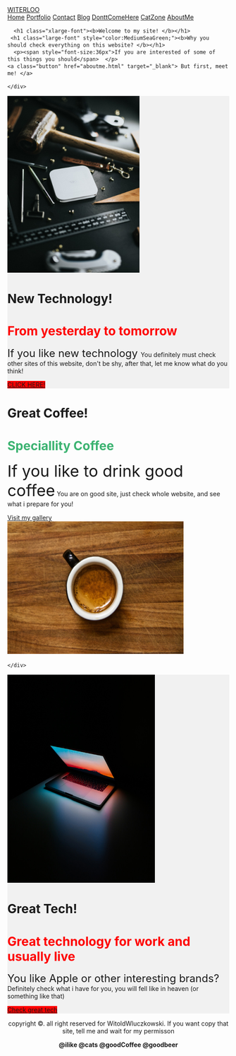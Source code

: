 
<!DOCTYPE html>
<html>
<head>
<meta name="viewport" content="width=device-width, initial-scale=1">
<meta charset="utf-8" />
<link rel="stylesheet" href="https://stackpath.bootstrapcdn.com/bootstrap/4.3.1/css/bootstrap.min.css" integrity="sha384-ggOyR0iXCbMQv3Xipma34MD+dH/1fQ784/j6cY/iJTQUOhcWr7x9JvoRxT2MZw1T" crossorigin="anonymous">
<script src="https://code.jquery.com/jquery-3.3.1.slim.min.js" integrity="sha384-q8i/X+965DzO0rT7abK41JStQIAqVgRVzpbzo5smXKp4YfRvH+8abtTE1Pi6jizo" crossorigin="anonymous"></script>
<script src="https://cdnjs.cloudflare.com/ajax/libs/popper.js/1.14.7/umd/popper.min.js" integrity="sha384-UO2eT0CpHqdSJQ6hJty5KVphtPhzWj9WO1clHTMGa3JDZwrnQq4sF86dIHNDz0W1" crossorigin="anonymous"></script>
<script src="https://stackpath.bootstrapcdn.com/bootstrap/4.3.1/js/bootstrap.min.js" integrity="sha384-JjSmVgyd0p3pXB1rRibZUAYoIIy6OrQ6VrjIEaFf/nJGzIxFDsf4x0xIM+B07jRM" crossorigin="anonymous"></script>
<title>Witold Wluczkowski Site</title>
<link rel="stylesheet" href="style4.css">

<body>

<div class="header">
  <a href="strona2.html" class="logo">WITERLOO </a>
  <div class="header-right">
  <a class="active" href="strona2.html">Home</a>
  <a href="portfolio.html">Portfolio</a>
  <a href="contact2.html">Contact</a>
  <a class="active" href="blog.html">Blog</a>
  <a href="strona.html">DonttComeHere</a>
  <a href="catzone.html">CatZone</a>
  <a class="active" href="aboutme.html">AboutMe</a>


  </div>
</div>
<div class="container">
  <div class="row">
    <div class="column-66">

      <h1 class="xlarge-font"><b>Welcome to my site! </b></h1>
     <h1 class="large-font" style="color:MediumSeaGreen;"><b>Why you should check everything on this website? </b></h1>
      <p><span style="font-size:36px">If you are interested of some of this things you should</span>  </p>
    <a class="button" href="aboutme.html" target="_blank"> But first, meet me! </a>
  </div>
    <div class="column-33">

    </div>

  </div>
</div>

<!-- Clarity Section -->
<div class="container" style="background-color:#f1f1f1">
  <div class="row">
    <div class="column-33">
      <img src="tlo8.jpg" alt="App" width="300" height="400">
    </div>
    <div class="column-66">
      <h1 class="xlarge-font"><b>New Technology! </b></h1>
      <h1 class="large-font" style="color:red;"><b>From yesterday to tomorrow </b></h1>
      <p><span style="font-size:24px"> If you like new technology </span>
      You definitely must check other sites of this website, don't be shy, after that, let me know what do you think! </p>
      <a class="button" href="https://www.facebook.com/Witek.Wluczkowski" style="background-color:red"> CLICK HERE!  </a>
    </div>
  </div>
</div>

<!-- The App Section -->
<div class="container">
  <div class="row">
    <div class="column-66">
      <h1 class="xlarge-font"><b>Great Coffee!</b></h1>
      <h1 class="large-font" style="color:MediumSeaGreen;"><b>Speciallity Coffee</b></h1>
      <p><span style="font-size:36px">If you like to drink good coffee</span>
        You are on good site, just check whole website, and see what i prepare for you! </p>
      <a class="button" href="portfolio.html" > Visit my gallery  </a>
    </div>
    <div class="column-33">
<img src="shot.jpg" width="400" height="300">

    </div>
  </div>
</div>

</body>
</html>

<!-- Clarity Section -->
<div class="container" style="background-color:#f1f1f1">
  <div class="row">
    <div class="column-33">
      <img src="mak6.jpg" alt="App" width="335" height="471">
    </div>
    <div class="column-66">
      <h1 class="xlarge-font"><b>Great Tech!</b></h1>
      <h1 class="large-font" style="color:red;"><b>Great technology for work and usually live </b></h1>
      <p><span style="font-size:24px"> You like Apple or other interesting brands? </span> Definitely check what i have for you, you will fell like in heaven (or something like that)   </p>
      <a class="button" href="https://devillecloud.com" style="background-color:red">Check great tech  </a>
    </div>
  </div>
</div>

<footer>
<center>
  <p>
copyright ©. all right reserved for WitoldWluczkowski.   If you want copy that site, tell me and wait for my permisson
</p>
<b> @ilike @cats @goodCoffee @goodbeer </b>
</center>

</footer>
